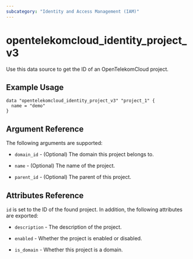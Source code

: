 ```yaml
---
subcategory: "Identity and Access Management (IAM)"
---
```


# opentelekomcloud_identity_project_v3

Use this data source to get the ID of an OpenTelekomCloud project.

## Example Usage

```hcl
data "opentelekomcloud_identity_project_v3" "project_1" {
  name = "demo"
}
```

## Argument Reference

The following arguments are supported:

* `domain_id` - (Optional) The domain this project belongs to.

* `name` - (Optional) The name of the project.

* `parent_id` - (Optional) The parent of this project.

## Attributes Reference

`id` is set to the ID of the found project. In addition, the following attributes are exported:

* `description` - The description of the project.

* `enabled` - Whether the project is enabled or disabled.

* `is_domain` - Whether this project is a domain.
